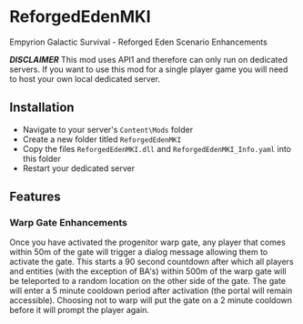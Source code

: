 # ReforgedEdenMKI
Empyrion Galactic Survival - Reforged Eden Scenario Enhancements

__*DISCLAIMER*__ This mod uses API1 and therefore can only run on dedicated servers. If you want to use this mod for a single player game you will need to host your own local dedicated server.

## Installation

* Navigate to your server's `Content\Mods` folder
* Create a new folder titled `ReforgedEdenMKI`
* Copy the files `ReforgedEdenMKI.dll` and `ReforgedEdenMKI_Info.yaml` into this folder
* Restart your dedicated server

## Features

### Warp Gate Enhancements

Once you have activated the progenitor warp gate, any player that comes within 50m of the gate will trigger a dialog message allowing them to activate the gate. This starts a 90 second countdown after which all players and entities (with the exception of BA's) within 500m of the warp gate will be teleported to a random location on the other side of the gate. The gate will enter a 5 minute cooldown period after activation (the portal will remain accessible). Choosing not to warp will put the gate on a 2 minute cooldown before it will prompt the player again.
